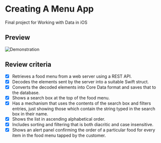 # Creating A Menu App
Final project for Working with Data in iOS 
## Preview
![Demonstration](https://user-images.githubusercontent.com/93353925/225434412-fb7384d0-4807-4be6-ac4b-edb609da2fd3.gif)
## Review criteria
- [x] Retrieves a food menu from a web server using a REST API.
- [x] Decodes the elements sent by the server into a suitable Swift struct.
- [x] Converts the decoded elements into Core Data format and saves that to the database.
- [x] Shows a search box at the top of the food menu.
- [x] Has a mechanism that uses the contents of the search box and filters entries, just showing those which contain the string typed in 
the search box in their name.
- [x] Shows the list in ascending alphabetical order.
- [x] Includes sorting and filtering that is both diacritic and case insensitive.
- [x] Shows an alert panel confirming the order of a particular food for every item in the food menu tapped by the customer.
